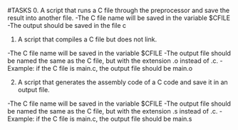 #TASKS
0. A script that runs a C file through the preprocessor and save the result into another file.
	-The C file name will be saved in the variable $CFILE
	-The output should be saved in the file c

1. A script that compiles a C file but does not link.

-The C file name will be saved in the variable $CFILE
-The output file should be named the same as the C file, but with the extension .o instead of .c.
-Example: if the C file is main.c, the output file should be main.o

2. A script that generates the assembly code of a C code and save it in an output file.

-The C file name will be saved in the variable $CFILE
-The output file should be named the same as the C file, but with the extension .s instead of .c.
-Example: if the C file is main.c, the output file should be main.s
